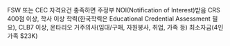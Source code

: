 FSW 또는 CEC 자격요건 충족하면 주정부 NOI(Notification of Interest)받음
CRS 400점 이상, 학사 이상 학력(한국학력은 Educational Credential Assessment 필요), CLB7
이상, 온타리오 거주의사(임대/구매, 자원봉사, 취업, 가족 등) 최소자금(4인가족 $23K)